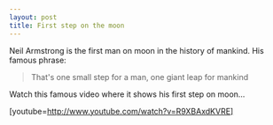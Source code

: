 ```yaml
---
layout: post
title: First step on the moon
---
```


Neil Armstrong is the first man on moon in the history of mankind. His famous phrase:

>

> That's one small step for a man, one giant leap for mankind

Watch this famous video where it shows his first step on moon...

[youtube=http://www.youtube.com/watch?v=R9XBAxdKVRE]
